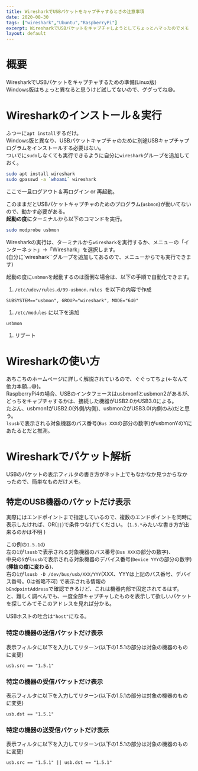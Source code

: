 ```yaml
---
title: WiresharkでUSBパケットをキャプチャするときの注意事項
date: 2020-08-30
tags: ["wireshark","Ubuntu","RaspberryPi"]
excerpt: WiresharkでUSBパケットをキャプチャしようとしてちょっとハマったのでメモ
layout: default
---
```


# 概要

WiresharkでUSBパケットをキャプチャするための準備(Linux版)  
Windows版はちょっと異なると思うけど試してないので、ググってね😅。  

# Wiresharkのインストール＆実行

ふつーに``apt install``するだけ。  
Windows版と異なり、USBパケットキャプチャのために別途USBキャプチャプログラムをインストールする必要はない。  
ついでに``sudo``しなくても実行できるように自分に``wireshark``グループを追加しておく。  

```bash
sudo apt install wireshark
sudo gpasswd -a `whoami` wireshark 
```

ここで一旦ログアウト＆再ログイン or 再起動。  

このままだとUSBパケットキャプチャのためのプログラム(``usbmon``)が動いてないので、動かす必要がある。  
**起動の度に**ターミナルから以下のコマンドを実行。  
```bash
sudo modprobe usbmon
```

Wiresharkの実行は、ターミナルから``wireshark``を実行するか、メニューの「インターネット」→「Wireshark」を選択します。  
(自分に`wireshark``グループを追加してあるので、メニューからでも実行できます)  


起動の度に``usbmon``を起動するのは面倒な場合は、以下の手順で自動化できます。  

1. ``/etc/udev/rules.d/99-usbmon.rules ``を以下の内容で作成
```
SUBSYSTEM=="usbmon", GROUP="wireshark", MODE="640"
```
1. ``/etc/modules`` に以下を追加
```
usbmon
```
1. リブート

# Wiresharkの使い方

あちこちのホームページに詳しく解説されているので、ぐぐってちょ(←なんて他力本願...😅)。  
RaspberryPi4の場合、USBのインタフェースはusbmon1とusbmon2があるが、どっちをキャプチャするかは、接続した機器がUSB2.0かUSB3.0による。  
たぶん、usbmon1がUSB2.0(外側/内側)、usbmon2がUSB3.0(内側のみ)だと思う。  
``lsusb``で表示される対象機器のバス番号(``Bus XXX``の部分の数字)がusbmonYのYにあたるとだと推測。 

# Wiresharkでパケット解析

USBのパケットの表示フィルタの書き方がネット上でもなかなか見つからなかったので、簡単なものだけメモ。

## 特定のUSB機器のパケットだけ表示

実際にはエンドポイントまで指定しているので、複数のエンドポイントを同時に表示したければ、OR(``||``)で条件つなげてください。
(``1.5.*``みたいな書き方が出来るのかは不明 )

この例の``1.5.1``の  
左の``1``が``lsusb``で表示される対象機器のバス番号(``Bus XXX``の部分の数字)、   
中央の``5``が``lsusb``で表示される対象機器のデバイス番号(``Device YYY``の部分の数字)(**挿抜の度に変わる**)、   
右の``1``が``lsusb -D /dev/bus/usb/XXX/YYY``(XXX、YYYは上記のバス番号、デバイス番号。0は省略不可) で表示される情報の   
``bEndpointAddress``で確認できるけど、これは機器内部で固定されてるはず。  
と、難しく調べんでも、一度全部キャプチャしたものを表示して欲しいパケットを探してみてそこのアドレスを見れば分かる。  

USBホストの吐合は``"host"``になる。  


### 特定の機器の送信パケットだけ表示
表示フィルタに以下を入力してリターン(以下の1.5.1の部分は対象の機器のものに変更)  
```
usb.src == "1.5.1"
```
### 特定の機器の受信パケットだけ表示
表示フィルタに以下を入力してリターン(以下の1.5.1の部分は対象の機器のものに変更)  
```
usb.dst == "1.5.1"
```

### 特定の機器の送受信パケットだけ表示
表示フィルタに以下を入力してリターン(以下の1.5.1の部分は対象の機器のものに変更)  
```
usb.src == "1.5.1" || usb.dst == "1.5.1"
```







